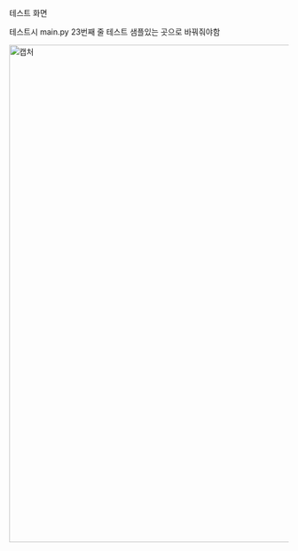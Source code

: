 테스트 화면

테스트시 main.py 23번째 줄 테스트 샘플있는 곳으로 바꿔줘야함

<img width="941" height="897" alt="캡처" src="https://github.com/user-attachments/assets/557d03a2-968e-4f23-b7fc-95f979d6ae64" />
